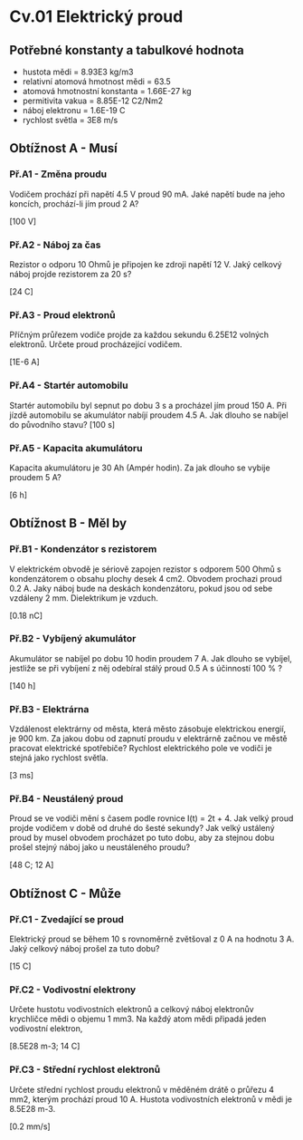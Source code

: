 # Cv.01 Elektrický proud

## Potřebné konstanty a tabulkové hodnota
* hustota mědi = 8.93E3 kg/m3
* relativní atomová hmotnost mědi = 63.5
* atomová hmotnostní konstanta = 1.66E-27 kg 
* permitivita vakua = 8.85E-12 C2/Nm2
* náboj elektronu = 1.6E-19 C
* rychlost světla = 3E8 m/s

## Obtížnost A - Musí

### Př.A1 - Změna proudu
Vodičem prochází při napětí 4.5 V proud 90 mA. Jaké napětí bude na jeho koncích, prochází-li jím proud 2 A?

[100 V]

### Př.A2 - Náboj za čas
Rezistor o odporu 10 Ohmů je připojen ke zdroji napětí 12 V. Jaký celkový náboj projde rezistorem za 20 s?

[24 C]

### Př.A3 - Proud elektronů
Příčným průřezem vodiče projde za každou sekundu 6.25E12 volných elektronů. Určete proud procházející vodičem.

[1E-6 A]

### Př.A4 - Startér automobilu
Startér automobilu byl sepnut po dobu 3 s a procházel jím proud 150 A. Při jízdě automobilu se akumulátor nabíjí proudem 4.5 A. Jak dlouho se nabíjel do původního stavu?
[100 s]

### Př.A5 - Kapacita akumulátoru
Kapacita akumulátoru je 30 Ah (Ampér hodin). Za jak dlouho se vybije proudem 5 A?

[6 h]



## Obtížnost B - Měl by

### Př.B1 - Kondenzátor s rezistorem
V elektrickém obvodě je sériově zapojen rezistor s odporem 500 Ohmů s kondenzátorem o obsahu plochy desek 4 cm2. Obvodem prochazi proud 0.2 A. Jaky náboj bude na deskách kondenzátoru, pokud jsou od sebe vzdáleny 2 mm. Dielektrikum je vzduch.

[0.18 nC]

### Př.B2 - Vybíjený akumulátor
Akumulátor se nabíjel po dobu 10 hodin proudem 7 A. Jak dlouho se vybíjel, jestliže se při vybíjení z něj odebíral stálý proud 0.5 A s účinností 100 % ?

[140 h]

### Př.B3 - Elektrárna
Vzdálenost elektrárny od města, která město zásobuje elektrickou energií, je 900 km. Za jakou dobu od zapnutí proudu v elektrárně začnou ve městě pracovat elektrické spotřebiče? Rychlost elektrického pole ve vodiči je stejná jako rychlost světla.

[3 ms] 

### Př.B4 - Neustálený proud
Proud se ve vodiči mění s časem podle rovnice I(t) = 2t + 4. Jak velký proud projde vodičem v době od druhé do šesté sekundy? Jak velký ustálený proud by musel obvodem procházet po tuto dobu, aby za stejnou dobu prošel stejný náboj jako u neustáleného proudu?

[48 C; 12 A]



## Obtížnost C - Může

### Př.C1 - Zvedající se proud
Elektrický proud se během 10 s rovnoměrně zvětšoval z 0 A na hodnotu 3 A. Jaký celkový náboj prošel za tuto dobu?

[15 C]

### Př.C2 - Vodivostní elektrony
Určete hustotu vodivostních elektronů a celkový náboj elektronův krychličce mědi o objemu 1 mm3. Na každý atom mědi připadá jeden vodivostní elektron,

[8.5E28 m-3; 14 C]

### Př.C3 - Střední rychlost elektronů
Určete střední rychlost proudu elektronů v měděném drátě o průřezu 4 mm2, kterým prochází proud 10 A. Hustota vodivostních elektronů v mědi je 8.5E28 m-3.

[0.2 mm/s]
